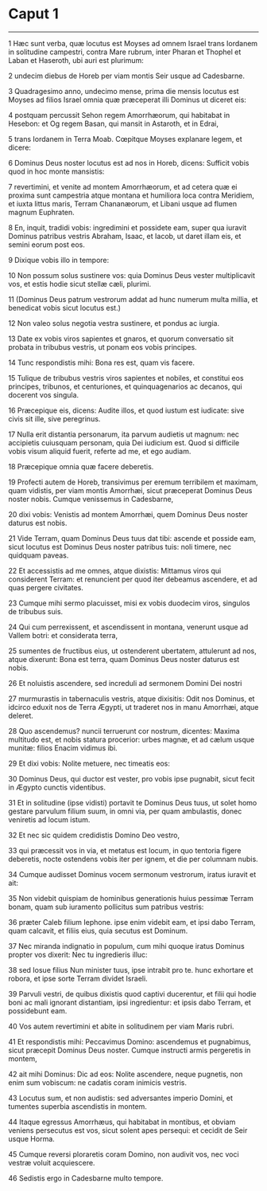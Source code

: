# Caput 1

***

1 Hæc sunt verba, quæ locutus est Moyses ad omnem Israel trans Iordanem in solitudine campestri, contra Mare rubrum, inter Pharan et Thophel et Laban et Haseroth, ubi auri est plurimum:

2 undecim diebus de Horeb per viam montis Seir usque ad Cadesbarne.

3 Quadragesimo anno, undecimo mense, prima die mensis locutus est Moyses ad filios Israel omnia quæ præceperat illi Dominus ut diceret eis:

4 postquam percussit Sehon regem Amorrhæorum, qui habitabat in Hesebon: et Og regem Basan, qui mansit in Astaroth, et in Edrai,

5 trans Iordanem in Terra Moab. Cœpitque Moyses explanare legem, et dicere:

6 Dominus Deus noster locutus est ad nos in Horeb, dicens: Sufficit vobis quod in hoc monte mansistis:

7 revertimini, et venite ad montem Amorrhæorum, et ad cetera quæ ei proxima sunt campestria atque montana et humiliora loca contra Meridiem, et iuxta littus maris, Terram Chananæorum, et Libani usque ad flumen magnum Euphraten.

8 En, inquit, tradidi vobis: ingredimini et possidete eam, super qua iuravit Dominus patribus vestris Abraham, Isaac, et Iacob, ut daret illam eis, et semini eorum post eos.

9 Dixique vobis illo in tempore:

10 Non possum solus sustinere vos: quia Dominus Deus vester multiplicavit vos, et estis hodie sicut stellæ cæli, plurimi.

11 (Dominus Deus patrum vestrorum addat ad hunc numerum multa millia, et benedicat vobis sicut locutus est.)

12 Non valeo solus negotia vestra sustinere, et pondus ac iurgia.

13 Date ex vobis viros sapientes et gnaros, et quorum conversatio sit probata in tribubus vestris, ut ponam eos vobis principes.

14 Tunc respondistis mihi: Bona res est, quam vis facere.

15 Tulique de tribubus vestris viros sapientes et nobiles, et constitui eos principes, tribunos, et centuriones, et quinquagenarios ac decanos, qui docerent vos singula.

16 Præcepique eis, dicens: Audite illos, et quod iustum est iudicate: sive civis sit ille, sive peregrinus.

17 Nulla erit distantia personarum, ita parvum audietis ut magnum: nec accipietis cuiusquam personam, quia Dei iudicium est. Quod si difficile vobis visum aliquid fuerit, referte ad me, et ego audiam.

18 Præcepique omnia quæ facere deberetis.

19 Profecti autem de Horeb, transivimus per eremum terribilem et maximam, quam vidistis, per viam montis Amorrhæi, sicut præceperat Dominus Deus noster nobis. Cumque venissemus in Cadesbarne,

20 dixi vobis: Venistis ad montem Amorrhæi, quem Dominus Deus noster daturus est nobis.

21 Vide Terram, quam Dominus Deus tuus dat tibi: ascende et posside eam, sicut locutus est Dominus Deus noster patribus tuis: noli timere, nec quidquam paveas.

22 Et accessistis ad me omnes, atque dixistis: Mittamus viros qui considerent Terram: et renuncient per quod iter debeamus ascendere, et ad quas pergere civitates.

23 Cumque mihi sermo placuisset, misi ex vobis duodecim viros, singulos de tribubus suis.

24 Qui cum perrexissent, et ascendissent in montana, venerunt usque ad Vallem botri: et considerata terra,

25 sumentes de fructibus eius, ut ostenderent ubertatem, attulerunt ad nos, atque dixerunt: Bona est terra, quam Dominus Deus noster daturus est nobis.

26 Et noluistis ascendere, sed increduli ad sermonem Domini Dei nostri

27 murmurastis in tabernaculis vestris, atque dixisitis: Odit nos Dominus, et idcirco eduxit nos de Terra Ægypti, ut traderet nos in manu Amorrhæi, atque deleret.

28 Quo ascendemus? nuncii terruerunt cor nostrum, dicentes: Maxima multitudo est, et nobis statura procerior: urbes magnæ, et ad cælum usque munitæ: filios Enacim vidimus ibi.

29 Et dixi vobis: Nolite metuere, nec timeatis eos:

30 Dominus Deus, qui ductor est vester, pro vobis ipse pugnabit, sicut fecit in Ægypto cunctis videntibus.

31 Et in solitudine (ipse vidisti) portavit te Dominus Deus tuus, ut solet homo gestare parvulum filium suum, in omni via, per quam ambulastis, donec veniretis ad locum istum.

32 Et nec sic quidem credidistis Domino Deo vestro,

33 qui præcessit vos in via, et metatus est locum, in quo tentoria figere deberetis, nocte ostendens vobis iter per ignem, et die per columnam nubis.

34 Cumque audisset Dominus vocem sermonum vestrorum, iratus iuravit et ait:

35 Non videbit quispiam de hominibus generationis huius pessimæ Terram bonam, quam sub iuramento pollicitus sum patribus vestris:

36 præter Caleb filium Iephone. ipse enim videbit eam, et ipsi dabo Terram, quam calcavit, et filiis eius, quia secutus est Dominum.

37 Nec miranda indignatio in populum, cum mihi quoque iratus Dominus propter vos dixerit: Nec tu ingredieris illuc:

38 sed Iosue filius Nun minister tuus, ipse intrabit pro te. hunc exhortare et robora, et ipse sorte Terram dividet Israeli.

39 Parvuli vestri, de quibus dixistis quod captivi ducerentur, et filii qui hodie boni ac mali ignorant distantiam, ipsi ingredientur: et ipsis dabo Terram, et possidebunt eam.

40 Vos autem revertimini et abite in solitudinem per viam Maris rubri.

41 Et respondistis mihi: Peccavimus Domino: ascendemus et pugnabimus, sicut præcepit Dominus Deus noster. Cumque instructi armis pergeretis in montem,

42 ait mihi Dominus: Dic ad eos: Nolite ascendere, neque pugnetis, non enim sum vobiscum: ne cadatis coram inimicis vestris.

43 Locutus sum, et non audistis: sed adversantes imperio Domini, et tumentes superbia ascendistis in montem.

44 Itaque egressus Amorrhæus, qui habitabat in montibus, et obviam veniens persecutus est vos, sicut solent apes persequi: et cecidit de Seir usque Horma.

45 Cumque reversi ploraretis coram Domino, non audivit vos, nec voci vestræ voluit acquiescere.

46 Sedistis ergo in Cadesbarne multo tempore.

